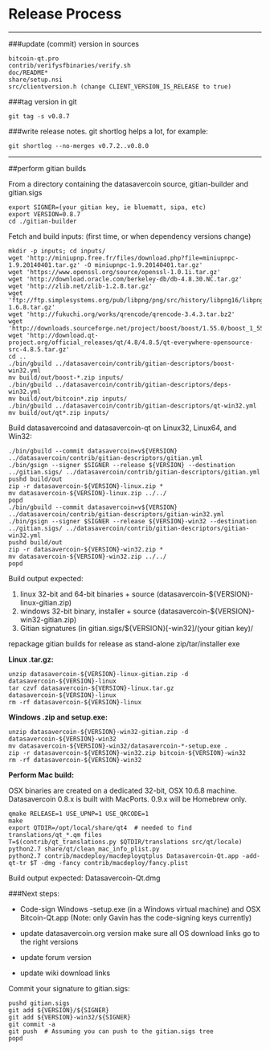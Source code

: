 Release Process
====================

* * *

###update (commit) version in sources


	bitcoin-qt.pro
	contrib/verifysfbinaries/verify.sh
	doc/README*
	share/setup.nsi
	src/clientversion.h (change CLIENT_VERSION_IS_RELEASE to true)

###tag version in git

	git tag -s v0.8.7

###write release notes. git shortlog helps a lot, for example:

	git shortlog --no-merges v0.7.2..v0.8.0

* * *

##perform gitian builds

 From a directory containing the datasavercoin source, gitian-builder and gitian.sigs
  
	export SIGNER=(your gitian key, ie bluematt, sipa, etc)
	export VERSION=0.8.7
	cd ./gitian-builder

 Fetch and build inputs: (first time, or when dependency versions change)

	mkdir -p inputs; cd inputs/
	wget 'http://miniupnp.free.fr/files/download.php?file=miniupnpc-1.9.20140401.tar.gz' -O miniupnpc-1.9.20140401.tar.gz'
	wget 'https://www.openssl.org/source/openssl-1.0.1i.tar.gz'
	wget 'http://download.oracle.com/berkeley-db/db-4.8.30.NC.tar.gz'
	wget 'http://zlib.net/zlib-1.2.8.tar.gz'
	wget 'ftp://ftp.simplesystems.org/pub/libpng/png/src/history/libpng16/libpng-1.6.8.tar.gz'
	wget 'http://fukuchi.org/works/qrencode/qrencode-3.4.3.tar.bz2'
	wget 'http://downloads.sourceforge.net/project/boost/boost/1.55.0/boost_1_55_0.tar.bz2'
	wget 'http://download.qt-project.org/official_releases/qt/4.8/4.8.5/qt-everywhere-opensource-src-4.8.5.tar.gz'
	cd ..
	./bin/gbuild ../datasavercoin/contrib/gitian-descriptors/boost-win32.yml
	mv build/out/boost-*.zip inputs/
	./bin/gbuild ../datasavercoin/contrib/gitian-descriptors/deps-win32.yml
	mv build/out/bitcoin*.zip inputs/
	./bin/gbuild ../datasavercoin/contrib/gitian-descriptors/qt-win32.yml
	mv build/out/qt*.zip inputs/

 Build datasavercoind and datasavercoin-qt on Linux32, Linux64, and Win32:
  
	./bin/gbuild --commit datasavercoin=v${VERSION} ../datasavercoin/contrib/gitian-descriptors/gitian.yml
	./bin/gsign --signer $SIGNER --release ${VERSION} --destination ../gitian.sigs/ ../datasavercoin/contrib/gitian-descriptors/gitian.yml
	pushd build/out
	zip -r datasavercoin-${VERSION}-linux.zip *
	mv datasavercoin-${VERSION}-linux.zip ../../
	popd
	./bin/gbuild --commit datasavercoin=v${VERSION} ../datasavercoin/contrib/gitian-descriptors/gitian-win32.yml
	./bin/gsign --signer $SIGNER --release ${VERSION}-win32 --destination ../gitian.sigs/ ../datasavercoin/contrib/gitian-descriptors/gitian-win32.yml
	pushd build/out
	zip -r datasavercoin-${VERSION}-win32.zip *
	mv datasavercoin-${VERSION}-win32.zip ../../
	popd

  Build output expected:

  1. linux 32-bit and 64-bit binaries + source (datasavercoin-${VERSION}-linux-gitian.zip)
  2. windows 32-bit binary, installer + source (datasavercoin-${VERSION}-win32-gitian.zip)
  3. Gitian signatures (in gitian.sigs/${VERSION}[-win32]/(your gitian key)/

repackage gitian builds for release as stand-alone zip/tar/installer exe

**Linux .tar.gz:**

	unzip datasavercoin-${VERSION}-linux-gitian.zip -d datasavercoin-${VERSION}-linux
	tar czvf datasavercoin-${VERSION}-linux.tar.gz datasavercoin-${VERSION}-linux
	rm -rf datasavercoin-${VERSION}-linux

**Windows .zip and setup.exe:**

	unzip datasavercoin-${VERSION}-win32-gitian.zip -d datasavercoin-${VERSION}-win32
	mv datasavercoin-${VERSION}-win32/datasavercoin-*-setup.exe .
	zip -r datasavercoin-${VERSION}-win32.zip bitcoin-${VERSION}-win32
	rm -rf datasavercoin-${VERSION}-win32

**Perform Mac build:**

  OSX binaries are created on a dedicated 32-bit, OSX 10.6.8 machine.
  Datasavercoin 0.8.x is built with MacPorts.  0.9.x will be Homebrew only.

	qmake RELEASE=1 USE_UPNP=1 USE_QRCODE=1
	make
	export QTDIR=/opt/local/share/qt4  # needed to find translations/qt_*.qm files
	T=$(contrib/qt_translations.py $QTDIR/translations src/qt/locale)
	python2.7 share/qt/clean_mac_info_plist.py
	python2.7 contrib/macdeploy/macdeployqtplus Datasavercoin-Qt.app -add-qt-tr $T -dmg -fancy contrib/macdeploy/fancy.plist

 Build output expected: Datasavercoin-Qt.dmg

###Next steps:

* Code-sign Windows -setup.exe (in a Windows virtual machine) and
  OSX Bitcoin-Qt.app (Note: only Gavin has the code-signing keys currently)

* update datasavercoin.org version
  make sure all OS download links go to the right versions

* update forum version

* update wiki download links

Commit your signature to gitian.sigs:

	pushd gitian.sigs
	git add ${VERSION}/${SIGNER}
	git add ${VERSION}-win32/${SIGNER}
	git commit -a
	git push  # Assuming you can push to the gitian.sigs tree
	popd

